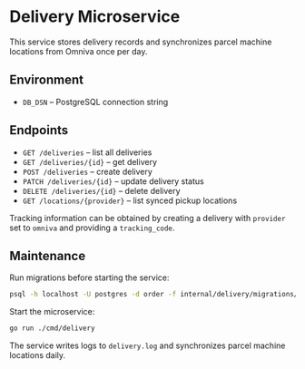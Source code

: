 # Delivery Microservice

This service stores delivery records and synchronizes parcel machine
locations from Omniva once per day.

## Environment
- `DB_DSN` – PostgreSQL connection string

## Endpoints
- `GET /deliveries` – list all deliveries
- `GET /deliveries/{id}` – get delivery
- `POST /deliveries` – create delivery
- `PATCH /deliveries/{id}` – update delivery status
- `DELETE /deliveries/{id}` – delete delivery
- `GET /locations/{provider}` – list synced pickup locations

Tracking information can be obtained by creating a delivery with
`provider` set to `omniva` and providing a `tracking_code`.

## Maintenance
Run migrations before starting the service:

```bash
psql -h localhost -U postgres -d order -f internal/delivery/migrations/001_create_deliveries.sql
```

Start the microservice:

```bash
go run ./cmd/delivery
```

The service writes logs to `delivery.log` and synchronizes parcel
machine locations daily.
